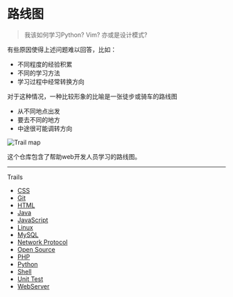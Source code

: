 路线图
=========

> 我该如何学习Python? Vim? 亦或是设计模式?

有些原因使得上述问题难以回答，比如：

* 不同程度的经验积累
* 不同的学习方法
* 学习过程中经常转换方向

对于这种情况，一种比较形象的比喻是一张徒步或骑车的路线图

* 从不同地点出发
* 要去不同的地方
* 中途很可能调转方向

![Trail map](http://media.tumblr.com/tumblr_m2jrde9jXS1qz5x9p.jpg)

这个仓库包含了帮助web开发人员学习的路线图。

------
Trails

* [CSS](/liangshan/trails-map/blob/master/trails/css.md)
* [Git](/liangshan/trails-map/blob/master/trails/git.md)
* [HTML](/liangshan/trails-map/blob/master/trails/html.md)
* [Java](/liangshan/trails-map/blob/master/trails/java.md)
* [JavaScript](/liangshan/trails-map/blob/master/trails/javascript.md)
* [Linux](/liangshan/trails-map/blob/master/trails/linux.md)
* [MySQL](/liangshan/trails-map/blob/master/trails/mysql.md)
* [Network Protocol](/liangshan/trails-map/blob/master/trails/network_protocol.md)
* [Open Source](/liangshan/trails-map/blob/master/trails/open_source.md)
* [PHP](/liangshan/trails-map/blob/master/trails/php.md)
* [Python](/liangshan/trails-map/blob/master/trails/python.md)
* [Shell](/liangshan/trails-map/blob/master/trails/shell.md)
* [Unit Test](/liangshan/trails-map/blob/master/trails/unit_test.md)
* [WebServer](/liangshan/trails-map/blob/master/trails/webserver.md)
